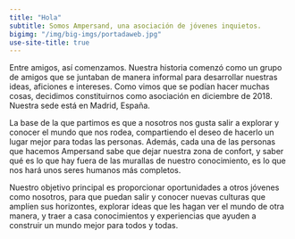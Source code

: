 ```yaml
---
title: "Hola"
subtitle: Somos Ampersand, una asociación de jóvenes inquietos.
bigimg: "/img/big-imgs/portadaweb.jpg"
use-site-title: true
---
```


Entre amigos, así comenzamos. Nuestra historia comenzó como un grupo de amigos que se juntaban de manera informal para desarrollar nuestras ideas, aficiones e intereses. Como vimos que se podían hacer muchas cosas, decidimos constituirnos como asociación en diciembre de 2018. Nuestra sede está en Madrid, España.

La base de la que partimos es que a nosotros nos gusta salir a explorar y conocer el mundo que nos rodea, compartiendo el deseo de hacerlo un lugar mejor para todas las personas. Además, cada una de las personas que hacemos Ampersand sabe que dejar nuestra zona de confort, y saber qué es lo que hay fuera de las murallas de nuestro conocimiento, es lo que nos hará unos seres humanos más completos.

Nuestro objetivo principal es proporcionar oportunidades a otros jóvenes como nosotros, para que puedan salir y conocer nuevas culturas que amplíen sus horizontes, explorar ideas que les hagan ver el mundo de otra manera, y traer a casa conocimientos y experiencias que ayuden a construir un mundo mejor para todos y todas. 

